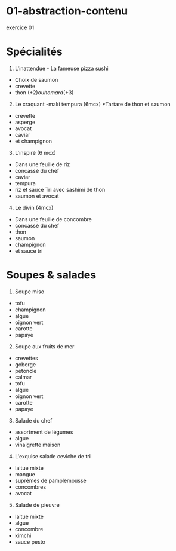 # 01-abstraction-contenu
exercice 01


# Spécialités

1. L'inattendue - La fameuse pizza sushi
* Choix de saumon
* crevette
* thon (+2$) ou homard (+3$)

2. Le craquant -maki tempura (6mcx)
*Tartare de thon et saumon
* crevette
* asperge
* avocat
* caviar
* et champignon

3. L'inspiré (6 mcx)
* Dans une feuille de riz
* concassé du chef
* caviar
* tempura
* riz et sauce Tri avec sashimi de thon
* saumon et avocat

4. Le divin (4mcx)
* Dans une feuille de concombre
* concassé du chef
* thon
* saumon
* champignon
* et sauce tri

# Soupes & salades

1. Soupe miso
* tofu
* champignon
* algue
* oignon vert
* carotte
* papaye

2. Soupe aux fruits de mer
* crevettes
* goberge 
* pétoncle
* calmar
* tofu
* algue
* oignon vert
* carotte
* papaye

3. Salade du chef
* assortment de légumes
* algue
* vinaigrette maison

4. L'exquise salade ceviche de tri
* laitue mixte
* mangue
* suprêmes de pamplemousse
* concombres
* avocat

5. Salade de pieuvre
* laitue mixte
* algue
* concombre
* kimchi
* sauce pesto

